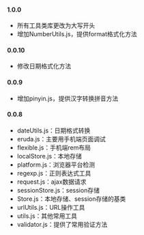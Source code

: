 #### 1.0.0

- 所有工具类库更改为大写开头
- 增加NumberUtils.js，提供format格式化方法

#### 0.0.10

- 修改日期格式化方法

#### 0.0.9

- 增加pinyin.js，提供汉字转换拼音方法

#### 0.0.8

- dateUtils.js：日期格式转换
- eruda.js：主要用手机端页面调试
- flexible.js：手机端rem布局
- localStore.js：本地存储
- platform.js：浏览器平台检测
- regexp.js：正则表达式工具
- request.js：ajax数据请求
- sessionStore.js：session存储
- Store.js：本地存储、session存储的基类
- urlUtils.js：URL操作工具
- utils.js：其他常用工具
- validator.js：提供了常用验证方法

